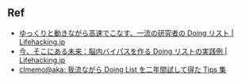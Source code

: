 

## Ref ##

* [ゆっくりと動きながら高速でこなす、一流の研究者の Doing リスト | Lifehacking.jp](http://lifehacking.jp/2008/03/doing-list/)
* [今、そこにある未来：脳内バイパスを作る Doing リストの実践例 | Lifehacking.jp](http://lifehacking.jp/2008/03/doing-list2/)
* [clmemo@aka: 我流ながら Doing List を二年間試して得た Tips 集](http://at-aka.blogspot.jp/2010/11/doing-list-tips.html)


